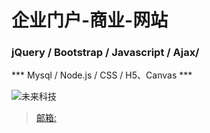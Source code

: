 # 企业门户-商业-网站
### jQuery / Bootstrap / Javascript / Ajax/

*** Mysql / Node.js / CSS / H5、Canvas ***

![未来科技](http://down.51rc.com/imagefolder/Visual/L9680000/9679874_20130416170850.gif)

>[邮箱:](http://1245718734@qq.com/)



